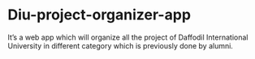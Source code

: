 # Diu-project-organizer-app

It’s a web app which will organize all the project of Daffodil International University in different category which is previously done by alumni.


